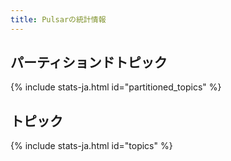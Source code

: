 ```yaml
---
title: Pulsarの統計情報
---
```


## パーティションドトピック

{% include stats-ja.html id="partitioned_topics" %}

## トピック

{% include stats-ja.html id="topics" %}
